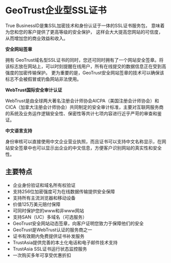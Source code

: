 

# GeoTrust企业型SSL证书

True BusinessID是集SSL加密技术和身份认证于一体的SSL证书服务包， 意味着为您和您的客户提供了更高等级的安全保护，
这样会大大提高您网站的可信度， 从而增加您的商业效益和收入。

**安全网站签章**

拥有
GeoTrust域名型SSL证书的同时，您还可同时拥有了一个网站安全签章。将该标志放在网站上，可以时刻提醒在线用户，所有在线提交的数据信息正在受到高强度的加密传输保护。
更为重要的是，GeoTrust安全网站签章的技术可以确保该标志不会被假冒或钓鱼网站非法使用。

**WebTrust国际安全审计认证**

WebTrust是由全球两大著名注册会计师协会AICPA（美国注册会计师协会）和CICA（加拿大注册会计师协会）共同制定的安全审计标准，主要对互联网服务商的系统及业务运作逻辑安全性、保密性等共计七项内容进行近乎严苛的审查和鉴证。 

**中文语言支持**

身份审核可以直接使用中文企业营业执照，而且证书可以支持中文名称显示，在网站安全签章中也可以显示出企业的中文信息，方便客户识别网站的真实性和安全性。

## 主要特点

  - 企业身份验证和域名所有权验证
  - 支持256位加密强度可为在线数据传输提供安全保障
  - 支持所有主流浏览器和移动设备
  - 价值125万美元赔付保障
  - 可同时保护您的www和非www网站
  - 支持SAN（UC）多域名（可选服务）
  - GeoTrust安全网站动态签章，向客户证明您致力于保障他们的安全
  - GeoTrust是WebTrust认证的服务商之一
  - 证书有效期内免费提供证书补发服务
  - TrustAsia提供完善的本土化电话和电子邮件技术支持
  - TrustAsia SSL证书运行状态监控服务
  - 一次购买多年可享受优惠折扣
